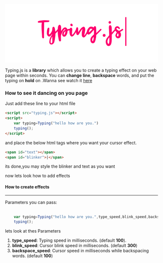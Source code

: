 ![Logo](main-img.png)

Typing.js is a **library** which allows you to create a typing effect on your web page within seconds. You can **change line**, **backspace** words, and put the typing on **hold** on .Wanna see watch it [here](https://nishutosh.github.io/typing.js)






### How to see it dancing on you page

Just add these line to your html file

```html
<script src="typing.js"></script>
<script>
    var typing=Typing("hello how are you.")
    typing();
</script>

```
and place the below html tags where you want your cursor effect.

```html
<span id="text"></span>
<span id="blinker">|</span>

```


its done,you may style the blinker and text as you want

now lets look how to  add effects

#### How to create effects
-------------------------
Parameters you can pass:

```javascript

    var typing=Typing("hello how are you.",type_speed,blink_speed,backspace_speed,mainspanid,blinkerid)
    typing();


```

lets look at thes Parameters
1. **type_speed**: Typing speed in milliseconds. (default **100**).
2. **blink_speed**: Cursor blink speed in milliseconds. (default **300**)
3. **backspace_speed**: Cursor  speed in milliseconds while backspacing words. (default **100**)

